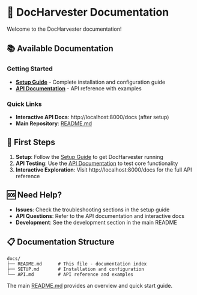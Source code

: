 # 📖 DocHarvester Documentation

Welcome to the DocHarvester documentation!

## 📚 Available Documentation

### Getting Started
- **[Setup Guide](SETUP.md)** - Complete installation and configuration guide
- **[API Documentation](API.md)** - API reference with examples

### Quick Links
- **Interactive API Docs**: http://localhost:8000/docs (after setup)
- **Main Repository**: [README.md](../README.md)

## 🚀 First Steps

1. **Setup**: Follow the [Setup Guide](SETUP.md) to get DocHarvester running
2. **API Testing**: Use the [API Documentation](API.md) to test core functionality
3. **Interactive Exploration**: Visit http://localhost:8000/docs for the full API reference

## 🆘 Need Help?

- **Issues**: Check the troubleshooting sections in the setup guide
- **API Questions**: Refer to the API documentation and interactive docs
- **Development**: See the development section in the main README

## 📋 Documentation Structure

```
docs/
├── README.md      # This file - documentation index
├── SETUP.md       # Installation and configuration
└── API.md         # API reference and examples
```

The main [README.md](../README.md) provides an overview and quick start guide. 